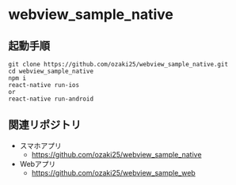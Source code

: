 # webview_sample_native

## 起動手順

```
git clone https://github.com/ozaki25/webview_sample_native.git
cd webview_sample_native
npm i
react-native run-ios
or
react-native run-android
```

## 関連リポジトリ

- スマホアプリ
  - https://github.com/ozaki25/webview_sample_native
- Webアプリ
  - https://github.com/ozaki25/webview_sample_web
